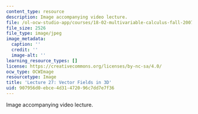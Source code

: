 ```yaml
---
content_type: resource
description: Image accompanying video lecture.
file: /ol-ocw-studio-app/courses/18-02-multivariable-calculus-fall-2007/907956d0ebce4d31472096c7dd7e7f36_27.jpg
file_size: 2526
file_type: image/jpeg
image_metadata:
  caption: ''
  credit: ''
  image-alt: ''
learning_resource_types: []
license: https://creativecommons.org/licenses/by-nc-sa/4.0/
ocw_type: OCWImage
resourcetype: Image
title: 'Lecture 27: Vector Fields in 3D'
uid: 907956d0-ebce-4d31-4720-96c7dd7e7f36
---
```

Image accompanying video lecture.